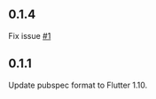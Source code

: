 ## 0.1.4
Fix issue [#1](https://github.com/What-the-Flutter/VR-Player/issues/1)

## 0.1.1
Update pubspec format to Flutter 1.10.